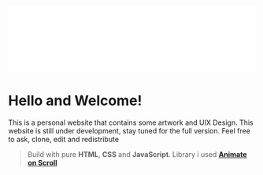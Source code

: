 <img src="Assets/yolo.svg" alt="" srcset="">

# Hello and Welcome!
This is a personal website that contains some artwork and UIX Design.
This website is still under development, stay tuned for the full version.
Feel free to ask, clone, edit and redistribute

>Build with pure **HTML**, **CSS** and **JavaScript**.
>Library i used **[Animate on Scroll](https://michalsnik.github.io/aos/)**

